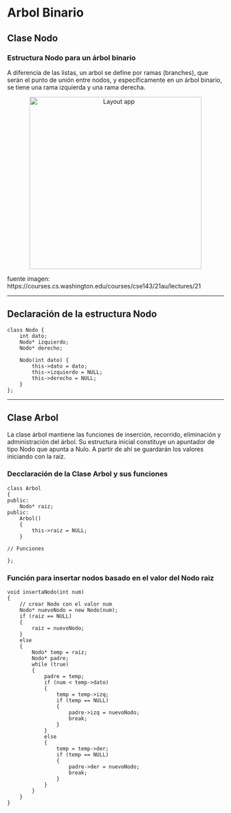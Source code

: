 # Arbol Binario

## Clase Nodo

### Estructura Nodo para un árbol binario

A diferencia de las listas, un arbol se define por ramas (branches), que serán el punto de unión entre nodos, y específicamente en un árbol binario, se tiene una rama izquierda y una rama derecha.
<p align="center">
<img src="https://courses.cs.washington.edu/courses/cse143/21au/lectures/21/tree.png" alt="Layout app" width="400" height="400">
</p>
fuente imagen: https://courses.cs.washington.edu/courses/cse143/21au/lectures/21

___

## Declaración de la estructura Nodo

```Cplusplus
class Nodo {
    int dato;
    Nodo* izquierdo;
    Nodo* derecho;
    
    Nodo(int dato) {
        this->dato = dato;
        this->izquierdo = NULL;
        this->derecho = NULL;
    }
};

```
___

## Clase Arbol

La clase árbol mantiene las funciones de inserción, recorrido, eliminación y administración del árbol. Su estructura inicial constituye un apuntador de tipo Nodo que apunta a Nulo. A partir de ahí se guardarán los valores iniciando con la raíz.

### Decclaración de la Clase Arbol y sus funciones

```Cplusplus
class Arbol 
{
public:
    Nodo* raiz;
public:
    Arbol() 
    {
        this->raiz = NULL;
    }

// Funciones

};
```

### Función para insertar nodos basado en el valor del Nodo raiz

```Cplusplus
void insertaNodo(int num) 
{
    // crear Nodo con el valor num
    Nodo* nuevoNodo = new Nodo(num);
    if (raiz == NULL) 
    {
        raiz = nuevoNodo;
    }
    else 
    {    
        Nodo* temp = raiz;
        Nodo* padre;
        while (true) 
        {
            padre = temp;
            if (num < temp->dato) 
            {
                temp = temp->izq;
                if (temp == NULL) 
                {
                    padre->izq = nuevoNodo;
                    break;
                }
            }
            else 
            {
                temp = temp->der;
                if (temp == NULL) 
                {
                    padre->der = nuevoNodo;
                    break;
                }
            }
        }
    }
}
```
